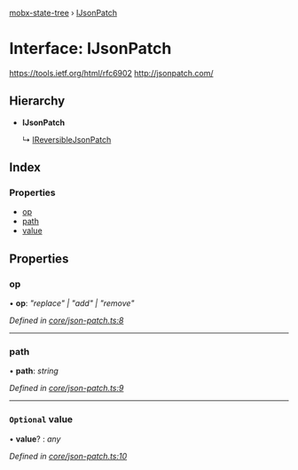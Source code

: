 [mobx-state-tree](../README.md) › [IJsonPatch](ijsonpatch.md)

# Interface: IJsonPatch

https://tools.ietf.org/html/rfc6902
http://jsonpatch.com/

## Hierarchy

* **IJsonPatch**

  ↳ [IReversibleJsonPatch](ireversiblejsonpatch.md)

## Index

### Properties

* [op](ijsonpatch.md#op)
* [path](ijsonpatch.md#path)
* [value](ijsonpatch.md#optional-value)

## Properties

###  op

• **op**: *"replace" | "add" | "remove"*

*Defined in [core/json-patch.ts:8](https://github.com/mobxjs/mobx-state-tree/blob/6b966be0/packages/mobx-state-tree/src/core/json-patch.ts#L8)*

___

###  path

• **path**: *string*

*Defined in [core/json-patch.ts:9](https://github.com/mobxjs/mobx-state-tree/blob/6b966be0/packages/mobx-state-tree/src/core/json-patch.ts#L9)*

___

### `Optional` value

• **value**? : *any*

*Defined in [core/json-patch.ts:10](https://github.com/mobxjs/mobx-state-tree/blob/6b966be0/packages/mobx-state-tree/src/core/json-patch.ts#L10)*
